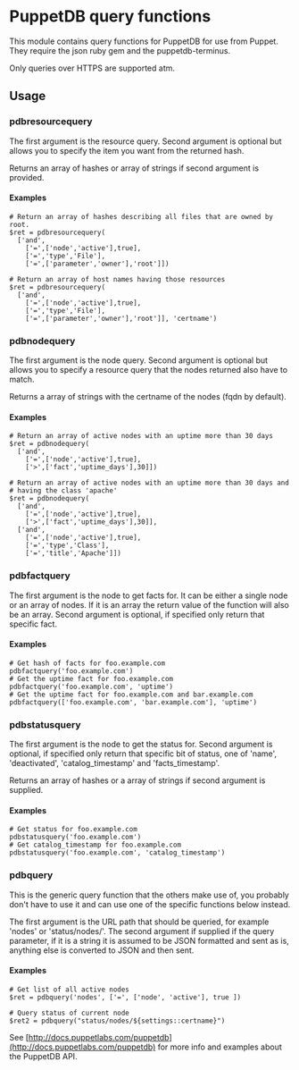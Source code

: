 PuppetDB query functions
========================

This module contains query functions for PuppetDB for use from Puppet.
They require the json ruby gem and the puppetdb-terminus.

Only queries over HTTPS are supported atm.

Usage
-----

### pdbresourcequery

The first argument is the resource query.
Second argument is optional but allows you to specify the item you want
from the returned hash.

Returns an array of hashes or array of strings if second argument is provided.

#### Examples

    # Return an array of hashes describing all files that are owned by root.
    $ret = pdbresourcequery(
      ['and',
        ['=',['node','active'],true],
        ['=','type','File'],
        ['=',['parameter','owner'],'root']])

    # Return an array of host names having those resources
    $ret = pdbresourcequery(
      ['and',
        ['=',['node','active'],true],
        ['=','type','File'],
        ['=',['parameter','owner'],'root']], 'certname')

### pdbnodequery

The first argument is the node query.
Second argument is optional but allows you to specify a resource query
that the nodes returned also have to match.

Returns a array of strings with the certname of the nodes (fqdn by default).

#### Examples

    # Return an array of active nodes with an uptime more than 30 days
    $ret = pdbnodequery(
      ['and',
        ['=',['node','active'],true],
        ['>',['fact','uptime_days'],30]])

    # Return an array of active nodes with an uptime more than 30 days and
    # having the class 'apache'
    $ret = pdbnodequery(
      ['and',
        ['=',['node','active'],true],
        ['>',['fact','uptime_days'],30]],
      ['and',
        ['=',['node','active'],true],
        ['=','type','Class'],
        ['=','title','Apache']])

### pdbfactquery

The first argument is the node to get facts for. It can be either a single node
or an array of nodes. If it is an array the return value of the function will also
be an array.
Second argument is optional, if specified only return that specific fact.

#### Examples

    # Get hash of facts for foo.example.com
    pdbfactquery('foo.example.com')
    # Get the uptime fact for foo.example.com
    pdbfactquery('foo.example.com', 'uptime')
    # Get the uptime fact for foo.example.com and bar.example.com
    pdbfactquery(['foo.example.com', 'bar.example.com'], 'uptime')

### pdbstatusquery

The first argument is the node to get the status for.
Second argument is optional, if specified only return that specific bit of
status, one of 'name', 'deactivated', 'catalog_timestamp' and 'facts_timestamp'.

Returns an array of hashes or a array of strings if second argument is supplied.

#### Examples

    # Get status for foo.example.com
    pdbstatusquery('foo.example.com')
    # Get catalog_timestamp for foo.example.com
    pdbstatusquery('foo.example.com', 'catalog_timestamp')

### pdbquery

This is the generic query function that the others make use of, you probably
don't have to use it and can use one of the specific functions below instead.

The first argument is the URL path that should be queried, for
example 'nodes' or 'status/nodes/<nodename>'.
The second argument if supplied if the query parameter, if it is
a string it is assumed to be JSON formatted and sent as is,
anything else is converted to JSON and then sent.

#### Examples

    # Get list of all active nodes
    $ret = pdbquery('nodes', ['=', ['node', 'active'], true ])

    # Query status of current node
    $ret2 = pdbquery("status/nodes/${settings::certname}")

See [http://docs.puppetlabs.com/puppetdb](http://docs.puppetlabs.com/puppetdb) for
more info and examples about the PuppetDB API.
